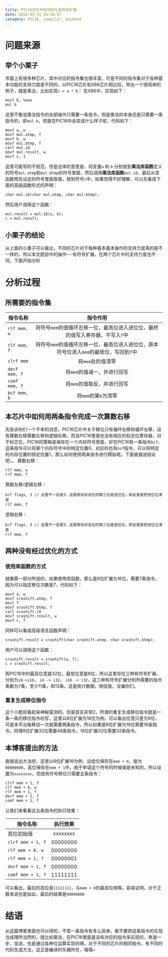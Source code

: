 ```yaml
---
title: PIC16芯片中如何优化有符号扩展
date: 2018-05-31 20:34:57
category: PIC16, compiler, backend
---
```


# 问题来源
## 举个小栗子
市面上有很多种芯片，其中对应的指令集也很丰富，可是不同的指令集对于各种基本功能的支持力度是不同的，以PIC16芯片和X86芯片相比较，举出一个很简单的例子，就是乘法，比如实现`c = a * b`：
在X86中，实现如下：
```
movl b, %eax 
mul b
```
这里不敢说乘法指令的全部操作只需要一条指令，但是乘法的本身还是只需要一条指令的，即`mul b`，但是在PIC16中会变成什么样子呢，代码如下：

```
movf a, w
movf mul.atmp, f
movf b, w
movf mul.btmp, f
call mul.i8
movf mul.result, w
movf c, 1
```

这里可能写的不规范，但是总体的意思是，将变量`a` 和 `b` 分别放到**乘法库函数**定义的符号`mul.atmp`和`mul.btmp`的符号里面，然后调用**乘法库函数**`mul.i8`，最后从库函数预先设定的符号里面取值，放到符号`c`中，如果觉得不好理解，可以先看成下面的高级函数形式的声明：
```
char mul.i8(char mul.atmp, char mul.btmp);
```
然后用户调用这个函数：
```
mul.result = mul.i8(a, b);
c = mul.result;
```
## 小栗子的结论
从上面的小栗子可以看出，不同的芯片对于每种基本基本操作的支持力度真的是不一样的，所以本文题目中的操作---有符号扩展，在两个芯片中的支持力度也不同，下面开始分析

# 分析过程
## 所需要的指令集
|指令名称     |指令作用|
|---------------------|:------------:|
|`rlf mem, w`| 将符号`mem`的值循环左移一位，最高位进入进位位，最终的值写入寄存器，不写入`f`中 |
|`rlf mem, f`| 将符号`mem`的值循环左移一位，最高位进入进位位，原本符号位进入`mem`的最低位，写回到`f`中 |
|`clrf mem` | 将`mem`处的值清零 |
|`decf mem, f` | 将`mem`的值减一，并进行回写 |
|`comf mem, f` | 将`mem`的值取反，并进行回写 |
|`bcf mem, b`| 将`mem`的第`b`为清零 |
## 本芯片中如何用两条指令完成一次算数右移
先告诉你们一个不幸的消息，PIC16芯片中关于移位只有循环右移和循环左移，没有算数右移算数左移和逻辑右移。而且PIC16里面也没有相应的标志位寄存器，对于标志位，PIC16的策略是保存在一个内存符号里面，好在PIC16有一条指令`bcf`，这条指令可以将某个内存符号中的特定位置0，对应的也有`bsf`指令，可以将特定的内存位置的特定位置1，那么如何使用两条指令进行模拟呢。下面直接说结论吧，。
算数右移：
```
rlf mem, w
rrf mem, f
```
算数左移/逻辑左移：
```
bcf flags, 3 // 这里不一定是3，这里假设状态位的第三位是进位位，即这里是把进位位清零
rlf mem, f
```
逻辑右移：
```
bcf flags, 3 // 这里不一定是3，这里假设状态位的第三位是进位位，即这里是把进位位清零
rrf mem, f
```
## 两种没有经过优化的方式
### 使用库函数的方式
就像第一部分所说的，如果使用库函数，那么是8位扩展为16位，需要7条指令，因为可以指定移位次数是7，代码如下：
```
movf a, w
movf srashift.atmp, f
movl 7
movf srashift.btmp, f
call srashift.i8
movf srashift.result, w
movf c, f
```
同样可以看成高级语言函数声明：
```
srashift.result = srashift(char srashift.atmp, char srashift.btmp);
```
用户可以调用这个函数：
```
srashift.result = srashift(a, 7);
c = srashift.result;
```
而PIC16中的最高位宽是32位，最低位宽是8位，所以这里存在三种有符号扩展，分别为`i8->i16`， `i8 -> i32`， `i16 -> i32`，这三种有符号扩展分别所需要的指令条数为7条，至少11条，和13条。这是统计数据，相信我，没骗你们。
### 重复生成移位指令
这个小题目看起来神秘莫测的，但是其实非常2，所谓的重复生成移位指令就是一条一条的移位指令的写，这里以8位扩展为16位为例，可以看出位宽只差为8位，可是本平台每移动一次就需要两条指令，所以如果是8位扩展为16位需要16条指令。同理8位扩展32位需要48条指令，16位扩展32位需要32条指令。
## 本博客提出的方法
直接说出方法吧，这里以8位扩展16为例，设低位保存在`mem + 0`，值为`00000000`，高位保存在`mem + 1`中，由于申请这个符号的时候值是未知的，所以设置为`xxxxxxxx`，完成有符号移位只需要五条指令：
```
clrf mem + 1, f
rlf mem + 0, w
rlf mem + 1, f
decf mem + 1, f
comf mem + 1, f
```
让我们来看看这五条指令的执行效果：

|指令名称|执行效果|
|---------------------|:------------:|
|高位初始值|xxxxxxxx|
|`clrf mem + 1, f`|00000000|
|`rlf mem + 0, w`|00000000|
|`rlf mem + 1, f`|00000001|
|`decf mem + 1, f`|00000000|
|`comf mem + 1, f`|11111111|

可以看出，最后的高位是`11111111`，与`mem + 0`的最高位相等。容易证明，对于正数来说也是如此，最后的结果是`00000000`
# 结语
从这篇博客里面也可以得知，不管一条指令有多么简单，都不要把这条指令的实现当成理所当然的，就比如乘法，在PIC16里面是没有对应的指令来实现的，再退一步，加法，也是通过各种位运算实现的呀。对于不同的芯片的相同指令，有不同的代码生成方法，这正是编译的乐趣所在，嘻嘻~